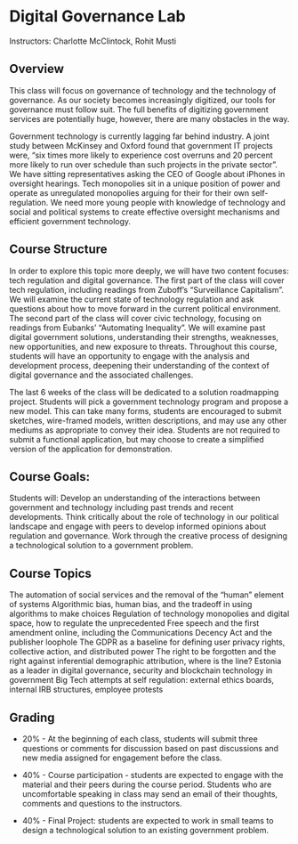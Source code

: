 # Digital Governance Lab
Instructors: Charlotte McClintock, Rohit Musti 

## Overview
This class will focus on governance of technology and the technology of governance. As our society becomes increasingly digitized, our tools for governance must follow suit. The full benefits of digitizing government services are potentially huge, however, there are many obstacles in the way. 

Government technology is currently lagging far behind industry. A joint study between McKinsey and Oxford found that government IT projects were, “six times more likely to experience cost overruns and 20 percent more likely to run over schedule than such projects in the private sector”. We have sitting representatives asking the CEO of Google about iPhones in oversight hearings. Tech monopolies sit in a unique position of power and operate as unregulated monopolies arguing for their for their own self-regulation. We need more young people with knowledge of technology and social and political systems to create effective oversight mechanisms and efficient government technology. 

## Course Structure
In order to explore this topic more deeply, we will have two content focuses: tech regulation and digital governance. The first part of the class will cover tech regulation, including readings from Zuboff’s “Surveillance Capitalism”.  We will examine the current state of technology regulation and ask questions about how to move forward in the current political environment. The second part of the class will cover civic technology, focusing on readings from Eubanks’ “Automating Inequality”.  We will examine past digital government solutions, understanding their strengths, weaknesses, new opportunities, and new exposure to threats. Throughout this course, students will have an opportunity to engage with the analysis and development process, deepening their understanding of the context of digital governance and the associated challenges. 

The last 6 weeks of the class will be dedicated to a solution roadmapping project. Students will pick a government technology program and propose a new model. This can take many forms, students are encouraged to submit sketches, wire-framed models, written descriptions, and may use any other mediums as appropriate to convey their idea. Students are not required to submit a functional application, but may choose to create a simplified version of the application for demonstration. 

## Course Goals:
Students will:
Develop an understanding of the interactions between government and technology including past trends and recent developments. 
Think critically about the role of technology in our political landscape and engage with peers to develop informed opinions about regulation and governance. 
Work through the creative process of designing a technological solution to a government problem.


## Course Topics
The automation of social services and the removal of the “human” element of systems
Algorithmic bias, human bias, and the tradeoff in using algorithms to make choices
Regulation of technology monopolies and digital space, how to regulate the unprecedented 
Free speech and the first amendment online, including the Communications Decency Act and the publisher loophole
The GDPR as a baseline for defining user privacy rights, collective action, and distributed power
The right to be forgotten and the right against inferential demographic attribution, where is the line?
Estonia as a leader in digital governance, security and blockchain technology in government
Big Tech attempts at self regulation: external ethics boards, internal IRB structures, employee protests

## Grading 
- 20% - At the beginning of each class, students will submit three questions or comments  for discussion based on past discussions and new media assigned for engagement before the class. 

- 40% - Course participation - students are expected to engage with the material and their peers during the course period. Students who are uncomfortable speaking in class may send an email of their thoughts, comments and questions to the instructors. 

- 40% - Final Project: students are expected to work in small teams to design a technological solution to an existing government problem. 




 


